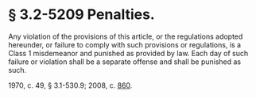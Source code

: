 # § 3.2-5209 Penalties.

<p>Any violation of the provisions of this article, or the regulations adopted hereunder, or failure to comply with such provisions or regulations, is a Class 1 misdemeanor and punished as provided by law. Each day of such failure or violation shall be a separate offense and shall be punished as such.</p><p>1970, c. 49, § 3.1-530.9; 2008, c. <a href='http://lis.virginia.gov/cgi-bin/legp604.exe?081+ful+CHAP0860'>860</a>.</p>